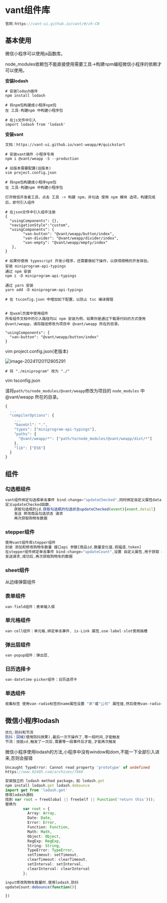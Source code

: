 # vant组件库

```ts
官网:https://vant-ui.github.io/vant/#/zh-CN
```

## 基本使用

微信小程序可以使用js函数库。

node_modules依赖包不能直接使用需要工具->构建npm编程微信小程序的依赖才可以使用。

**安装lodash**

```shell
# 安装lodash插件
npm install lodash

# 将npm包构建成小程序npm包
在 工具-构建npm 中构建小程序包

# 在js文件中引入
import lodash from 'lodash'
```

**安装vant**

```shell
文档：https://vant-ui.github.io/vant-weapp/#/quickstart

# 安装vant插件 小程序专用
npm i @vant/weapp -S --production

# 旧版本需要配置(旧版本)
vim project.config.json

# 将npm包构建成小程序npm包
在 工具-构建npm 中构建小程序包

打开微信开发者工具，点击 工具 -> 构建 npm，并勾选 使用 npm 模块 选项，构建完成后，即可引入组件

# 在json文件中引入组件注册
{
  "usingComponents": {},
  "navigationStyle":"custom",
  "usingComponents": {
        "van-button": "@vant/weapp/button/index",
        "van-divider": "@vant/weapp/divider/index",
        "van-empty": "@vant/weapp/empty/index"
   },
}

# 如果你使用 typescript 开发小程序，还需要做如下操作，以获得顺畅的开发体验。
安装 miniprogram-api-typings
通过 npm 安装
npm i -D miniprogram-api-typings

通过 yarn 安装
yarn add -D miniprogram-api-typings

# 在 tsconfig.json 中增加如下配置，以防止 tsc 编译报错


# 在wxml页面中使用组件
所有组件文档中的引入路径均以 npm 安装为例，如果你是通过下载源代码的方式使用 @vant/weapp，请将路径修改为项目中 @vant/weapp 所在的目录。

"usingComponents": {
  "van-button": "@vant/weapp/button/index"
}
```

vim project.config.json(老版本)

![image-20241120112805291](https://2216847528.oss-cn-beijing.aliyuncs.com/asset/image-20241120112805291.png)

```shell
# 将 "./miniprogram" 改为 "./"
```

vim tsconfig.json

请将`path/to/node_modules/@vant/weapp`修改为项目的 `node_modules` 中 @vant/weapp 所在的目录。

```ts
{
  ...
  "compilerOptions": {
    ...
    "baseUrl": ".",
    "types": ["miniprogram-api-typings"],
    "paths": {
      "@vant/weapp/*": ["path/to/node_modules/@vant/weapp/dist/*"]
    },
    "lib": ["ES6"]
  }
}
```



## 组件

### 勾选框组件

```ts
vant组件绑定勾选框单击事件 bind:change="updateChecked",同时绑定自定义属性data-goodsId
定义updateChecked函数,
    获取勾选框的id,获取勾选框的勾选状态updateChecked(event){event.detail} 
	发送 修改商品勾选状态 请求
    再次获取购物车数据
```

### stepper组件

```ts
使用vant组件库stepper组件
封装 添加和修改购物车数量 接口api 参数[商品id,数量变化值,祝福语,token]
在stepper组件绑定单击事件 bind:change="updateCount",设置 自定义属性,用于获取 goodsId,使用bind:change事件的回调 event.detail 获取输入的新值newValue,设置 自定义属性,用于获取输入的旧值oldValue,使用新值-旧值得到差值(数量变化值)
发送请求,成功后,再次获取购物车的数据
```

### sheet组件

从边缘弹窗组件

### 表单组件

```ts
van-field组件：表单输入框
```



### 单元格组件

```ts
van-cell组件：单元格,绑定单击事件, is-Link 属性,use-label-slot使用插槽
```



### 弹出层组件

```ts
van-popup组件：弹出层,
```



### 日历选择卡

```ts
van-datetime-picker组件：日历选项卡
```

### 单选组件

```ts
收集标签 使用van-radio标签的name属性设置 "家"或"公司" 属性值,然后使用van-radio-group设置model:value属性双向绑定 {{tagname}} tagname 取值为 "家""公司"
```



## 微信小程序lodash

```ts
优化:防抖和节流
防抖：回城(使用防抖效果),最后一次不操作了,等一段时间,才能触发
节流：技能cd,触发了一次后,需要等一段事件后才能,才能再次触发
```

微信小程序使用lodash的方法,小程序中没有window和dom,不能一下全部引入进来,否则会报错

```ts
Uncaught TypeError: Cannot read property 'prototype' of undefined
https://www.02405.com/archives/7466
```

```ts
安装独立的 lodash method package，如 lodash.get
npm install lodash.get lodash.debounce
import get from 'lodash.get'
修改lodash源码
找到 var root = freeGlobal || freeSelf || Function('return this')();
替换为
        var root = {
          Array: Array,
          Date: Date,
          Error: Error,
          Function: Function,
          Math: Math,
          Object: Object,
          RegExp: RegExp,
          String: String,
          TypeError: TypeError,
          setTimeout: setTimeout,
          clearTimeout: clearTimeout,
          setInterval: setInterval,
          clearInterval: clearInterval
        };

input修改购物车数量时,使用lodash,防抖
updateCount:debounce(function(){

})
```

